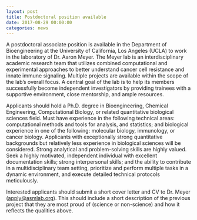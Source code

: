 ```yaml
---
layout: post
title: Postdoctoral position available
date: 2017-08-29 00:00:00
categories: news
---
```


A postdoctoral associate position is available in the Department of Bioengineering at the University of California, Los Angeles (UCLA) to work in the laboratory of Dr. Aaron Meyer. The Meyer lab is an interdisciplinary academic research team that utilizes combined computational and experimental approaches to better understand cancer cell resistance and innate immune signaling. Multiple projects are available within the scope of the lab’s overall focus. A central goal of the lab is to help its members successfully become independent investigators by providing trainees with a supportive environment, close mentorship, and ample resources.

Applicants should hold a Ph.D. degree in Bioengineering, Chemical Engineering, Computational Biology, or related quantitative biological sciences field. Must have experience in the following technical areas: computational methods and tools for analysis, and statistics; and biological experience in one of the following: molecular biology, immunology, or cancer biology. Applicants with exceptionally strong quantitative backgrounds but relatively less experience in biological sciences will be considered. Strong analytical and problem-solving skills are highly valued. Seek a highly motivated, independent individual with excellent documentation skills; strong interpersonal skills; and the ability to contribute in a multidisciplinary team setting, prioritize and perform multiple tasks in a dynamic environment, and execute detailed technical protocols meticulously.

Interested applicants should submit a short cover letter and CV to Dr. Meyer (apply@asmlab.org). This should include a short description of the previous project that they are most proud of (science or non-science) and how it reflects the qualities above.

<meta name="twitter:card" content="summary" />
<meta name="twitter:site" content="@aarmey" />
<meta name="twitter:title" content="Postdoctoral position available" />
<meta name="twitter:description" content="A postdoctoral associate position is available in the Department of Bioengineering at the University of California, Los Angeles (UCLA) to work in the laboratory of Dr. Aaron Meyer. The Meyer lab is an interdisciplinary academic research team that utilizes combined computational and experimental approaches to better understand cancer cell resistance and innate immune signaling. Multiple projects are available within the scope of the lab’s overall focus." />
